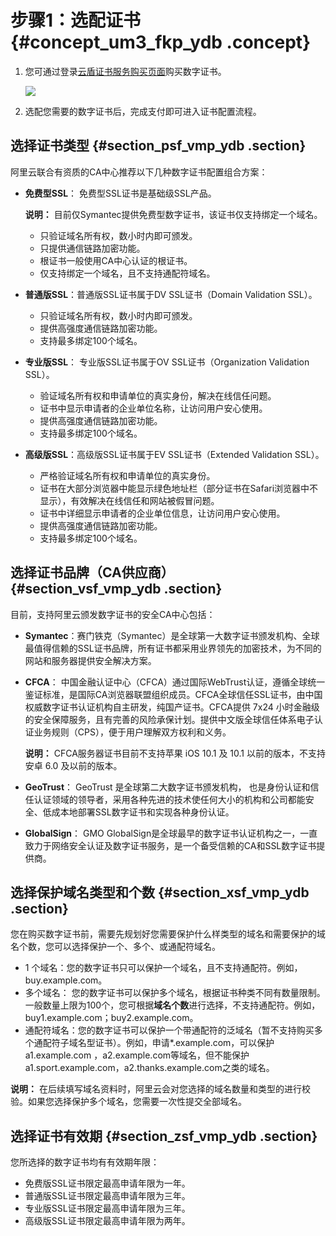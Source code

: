 # 步骤1：选配证书 {#concept_um3_fkp_ydb .concept}

1.  您可通过登录[云盾证书服务购买页面](http://common-buy.aliyun.com/?commodityCode=cas#/buy)购买数字证书。

    ![](http://static-aliyun-doc.oss-cn-hangzhou.aliyuncs.com/assets/img/13566/4188_zh-CN.png)

2.  选配您需要的数字证书后，完成支付即可进入证书配置流程。

## 选择证书类型 {#section_psf_vmp_ydb .section}

阿里云联合有资质的CA中心推荐以下几种数字证书配置组合方案：

-   **免费型SSL**： 免费型SSL证书是基础级SSL产品。

    **说明：** 目前仅Symantec提供免费型数字证书，该证书仅支持绑定一个域名。

    -   只验证域名所有权，数小时内即可颁发。
    -   只提供通信链路加密功能。
    -   根证书一般使用CA中心认证的根证书。
    -   仅支持绑定一个域名，且不支持通配符域名。
-   **普通版SSL**：普通版SSL证书属于DV SSL证书（Domain Validation SSL）。
    -   只验证域名所有权，数小时内即可颁发。
    -   提供高强度通信链路加密功能。
    -   支持最多绑定100个域名。
-   **专业版SSL**： 专业版SSL证书属于OV SSL证书（Organization Validation SSL）。
    -   验证域名所有权和申请单位的真实身份，解决在线信任问题。
    -   证书中显示申请者的企业单位名称，让访问用户安心使用。
    -   提供高强度通信链路加密功能。
    -   支持最多绑定100个域名。
-   **高级版SSL**：高级版SSL证书属于EV SSL证书（Extended Validation SSL）。
    -   严格验证域名所有权和申请单位的真实身份。
    -   证书在大部分浏览器中能显示绿色地址栏（部分证书在Safari浏览器中不显示），有效解决在线信任和网站被假冒问题。
    -   证书中详细显示申请者的企业单位信息，让访问用户安心使用。
    -   提供高强度通信链路加密功能。
    -   支持最多绑定100个域名。

## 选择证书品牌（CA供应商） {#section_vsf_vmp_ydb .section}

目前，支持阿里云颁发数字证书的安全CA中心包括：

-   **Symantec**：赛门铁克（Symantec）是全球第一大数字证书颁发机构、全球最值得信赖的SSL证书品牌，所有证书都采用业界领先的加密技术，为不同的网站和服务器提供安全解决方案。
-   **CFCA**： 中国金融认证中心（CFCA）通过国际WebTrust认证，遵循全球统一鉴证标准，是国际CA浏览器联盟组织成员。CFCA全球信任SSL证书，由中国权威数字证书认证机构自主研发，纯国产证书。CFCA提供 7x24 小时金融级的安全保障服务，且有完善的风险承保计划。提供中文版全球信任体系电子认证业务规则（CPS），便于用户理解双方权利和义务。

    **说明：** CFCA服务器证书目前不支持苹果 iOS 10.1 及 10.1 以前的版本，不支持安卓 6.0 及以前的版本。

-   **GeoTrust**： GeoTrust 是全球第二大数字证书颁发机构， 也是身份认证和信任认证领域的领导者，采用各种先进的技术使任何大小的机构和公司都能安全、低成本地部署SSL数字证书和实现各种身份认证。
-   **GlobalSign**： GMO GlobalSign是全球最早的数字证书认证机构之一，一直致力于网络安全认证及数字证书服务，是一个备受信赖的CA和SSL数字证书提供商。

## 选择保护域名类型和个数 {#section_xsf_vmp_ydb .section}

您在购买数字证书前，需要先规划好您需要保护什么样类型的域名和需要保护的域名个数，您可以选择保护一个、多个、或通配符域名。

-   1 个域名：您的数字证书只可以保护一个域名，且不支持通配符。例如，buy.example.com。
-   多个域名： 您的数字证书可以保护多个域名，根据证书种类不同有数量限制。一般数量上限为100个，您可根据**域名个数**进行选择，不支持通配符。例如，buy1.example.com；buy2.example.com。
-   通配符域名：您的数字证书可以保护一个带通配符的泛域名（暂不支持购买多个通配符子域名型证书）。例如，申请\*.example.com，可以保护a1.example.com ，a2.example.com等域名，但不能保护 a1.sport.example.com，a2.thanks.example.com之类的域名。

**说明：** 在后续填写域名资料时，阿里云会对您选择的域名数量和类型的进行校验。如果您选择保护多个域名，您需要一次性提交全部域名。

## 选择证书有效期 {#section_zsf_vmp_ydb .section}

您所选择的数字证书均有有效期年限：

-   免费版SSL证书限定最高申请年限为一年。
-   普通版SSL证书限定最高申请年限为三年。
-   专业版SSL证书限定最高申请年限为三年。
-   高级版SSL证书限定最高申请年限为两年。

